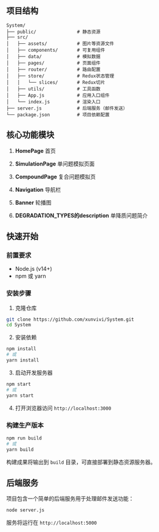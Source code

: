 ## 项目结构

```
System/
├── public/               # 静态资源
├── src/
│   ├── assets/           # 图片等资源文件
│   ├── components/       # 可复用组件
│   ├── data/             # 模拟数据
│   ├── pages/            # 页面组件
│   ├── router/           # 路由配置
│   ├── store/            # Redux状态管理
│   │   └── slices/       # Redux切片
│   ├── utils/            # 工具函数
│   ├── App.js            # 应用入口组件
│   └── index.js          # 渲染入口
├── server.js             # 后端服务（邮件发送）
└── package.json          # 项目依赖配置
```

## 核心功能模块


1. **HomePage**
   首页

2. **SimulationPage**
   单问题模拟页面

3. **CompoundPage**
   复合问题模拟页

4. **Navigation**
   导航栏
   
5. **Banner**
   轮播图
   
6. **DEGRADATION_TYPES的description**
   单降质问题简介



## 快速开始

### 前置要求

- Node.js (v14+)
- npm 或 yarn

### 安装步骤

1. 克隆仓库
```bash
git clone https://github.com/xunvivi/System.git
cd System
```

2. 安装依赖
```bash
npm install
# 或
yarn install
```

3. 启动开发服务器
```bash
npm start
# 或
yarn start
```

4. 打开浏览器访问 `http://localhost:3000`

### 构建生产版本

```bash
npm run build
# 或
yarn build
```

构建成果将输出到 `build` 目录，可直接部署到静态资源服务器。

## 后端服务

项目包含一个简单的后端服务用于处理邮件发送功能：

```bash
node server.js
```

服务将运行在 `http://localhost:5000`

